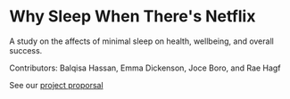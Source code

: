 # Why Sleep When There's Netflix
A study on the affects of minimal sleep on health, wellbeing, and overall success.

Contributors: Balqisa Hassan, Emma Dickenson, Joce Boro, and Rae Hagf

See our [project proporsal](https://github.com/emmad47-1764199/Info-201-Group-Project/wiki)

